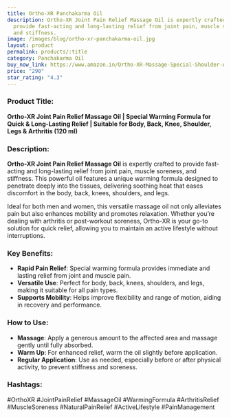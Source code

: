 ```yaml
---
title: Ortho-XR Panchakarma Oil
description: Ortho-XR Joint Pain Relief Massage Oil is expertly crafted to
  provide fast-acting and long-lasting relief from joint pain, muscle soreness,
  and stiffness.
image: /images/blog/ortho-xr-panchakarma-oil.jpg
layout: product
permalink: products/:title
category: Panchakarma Oil
buy_now_link: https://www.amazon.in/Ortho-XR-Massage-Special-Shoulder-Arthritis/dp/B0D2WKKST2/ref=sr_1_6?crid=3DV4CRBXMUHYV&tag=m0150-21
price: "290"
star_rating: "4.3"
---
```

### Product Title:
**Ortho-XR Joint Pain Relief Massage Oil | Special Warming Formula for Quick & Long-Lasting Relief | Suitable for Body, Back, Knee, Shoulder, Legs & Arthritis (120 ml)**

### Description:
**Ortho-XR Joint Pain Relief Massage Oil** is expertly crafted to provide fast-acting and long-lasting relief from joint pain, muscle soreness, and stiffness. This powerful oil features a unique warming formula designed to penetrate deeply into the tissues, delivering soothing heat that eases discomfort in the body, back, knees, shoulders, and legs. 

Ideal for both men and women, this versatile massage oil not only alleviates pain but also enhances mobility and promotes relaxation. Whether you’re dealing with arthritis or post-workout soreness, Ortho-XR is your go-to solution for quick relief, allowing you to maintain an active lifestyle without interruptions.

### Key Benefits:
- **Rapid Pain Relief**: Special warming formula provides immediate and lasting relief from joint and muscle pain.
- **Versatile Use**: Perfect for body, back, knees, shoulders, and legs, making it suitable for all pain types.
- **Supports Mobility**: Helps improve flexibility and range of motion, aiding in recovery and performance.

### How to Use:
- **Massage**: Apply a generous amount to the affected area and massage gently until fully absorbed.
- **Warm Up**: For enhanced relief, warm the oil slightly before application.
- **Regular Application**: Use as needed, especially before or after physical activity, to prevent stiffness and soreness.

### Hashtags:
#OrthoXR #JointPainRelief #MassageOil #WarmingFormula #ArthritisRelief #MuscleSoreness #NaturalPainRelief #ActiveLifestyle #PainManagement
